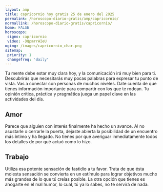 ```yaml
---
layout: amp
title: capricornio hoy gratis 25 de enero del 2025 
permalink: /horoscopo-diario-gratis/amp/capricornio/
normallink: /horoscopo-diario-gratis/capricornio/
home: FALSE
horoscopo:
 signo: capricornio
 video: -DQpmrrAIeU
ogimg: /images/capricornio_char.png
sitemap:
 priority: 1
 changefreq: 'daily'
---
```



Tu mente debe estar muy clara hoy, y la comunicación irá muy bien para ti. Descubrirás que necesitarás muy pocas palabras para expresar tu punto de vista. Vas a conectar con personas de muchos niveles. Date cuenta de que tienes información importante para compartir con los que te rodean. Tu opinión crítica, práctica y pragmática juega un papel clave en las actividades del día.

## Amor

Parece que alguien con interés finalmente ha hecho un avance. Al no asustarle o cerrarle la puerta, dejaste abierta la posibilidad de un encuentro más íntimo y ha llegado. No tienes por qué averiguar inmediatamente todos los detalles de por qué actuó como lo hizo.

## Trabajo

Utiliza esa potente sensación de fastidio a tu favor. Trata de que ésta molesta sensación se convierta en un estímulo para lograr objetivos mucho más grandes de lo que tú creías posible. La otra opción que tienes es ahogarte en el mal humor, lo cual, tú ya lo sabes, no te servirá de nada.
